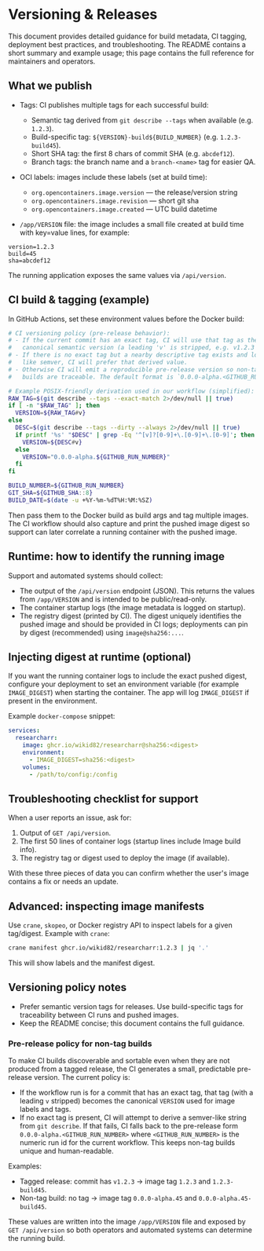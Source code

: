 # Versioning & Releases

This document provides detailed guidance for build metadata, CI tagging,
deployment best practices, and troubleshooting. The README contains a short
summary and example usage; this page contains the full reference for
maintainers and operators.

## What we publish

- Tags: CI publishes multiple tags for each successful build:
  - Semantic tag derived from `git describe --tags` when available (e.g. `1.2.3`).
  - Build-specific tag: `${VERSION}-build${BUILD_NUMBER}` (e.g. `1.2.3-build45`).
  - Short SHA tag: the first 8 chars of commit SHA (e.g. `abcdef12`).
  - Branch tags: the branch name and a `branch-<name>` tag for easier QA.

- OCI labels: images include these labels (set at build time):
  - `org.opencontainers.image.version` — the release/version string
  - `org.opencontainers.image.revision` — short git sha
  - `org.opencontainers.image.created` — UTC build datetime

- `/app/VERSION` file: the image includes a small file created at build
  time with key=value lines, for example:

```
version=1.2.3
build=45
sha=abcdef12
```

  The running application exposes the same values via `/api/version`.

## CI build & tagging (example)

In GitHub Actions, set these environment values before the Docker build:

```bash
# CI versioning policy (pre-release behavior):
# - If the current commit has an exact tag, CI will use that tag as the
#   canonical semantic version (a leading 'v' is stripped, e.g. v1.2.3 -> 1.2.3).
# - If there is no exact tag but a nearby descriptive tag exists and looks
#   like semver, CI will prefer that derived value.
# - Otherwise CI will emit a reproducible pre-release version so non-tag
#   builds are traceable. The default format is `0.0.0-alpha.<GITHUB_RUN_NUMBER>`.

# Example POSIX-friendly derivation used in our workflow (simplified):
RAW_TAG=$(git describe --tags --exact-match 2>/dev/null || true)
if [ -n "$RAW_TAG" ]; then
  VERSION=${RAW_TAG#v}
else
  DESC=$(git describe --tags --dirty --always 2>/dev/null || true)
  if printf '%s' "$DESC" | grep -Eq '^[v]?[0-9]+\.[0-9]+\.[0-9]'; then
    VERSION=${DESC#v}
  else
    VERSION="0.0.0-alpha.${GITHUB_RUN_NUMBER}"
  fi
fi

BUILD_NUMBER=${GITHUB_RUN_NUMBER}
GIT_SHA=${GITHUB_SHA::8}
BUILD_DATE=$(date -u +%Y-%m-%dT%H:%M:%SZ)
```

Then pass them to the Docker build as build args and tag multiple images. The
CI workflow should also capture and print the pushed image digest so support
can later correlate a running container with the pushed image.

## Runtime: how to identify the running image

Support and automated systems should collect:

- The output of the `/api/version` endpoint (JSON). This returns the
  values from `/app/VERSION` and is intended to be public/read-only.
- The container startup logs (the image metadata is logged on startup).
- The registry digest (printed by CI). The digest uniquely identifies the
  pushed image and should be provided in CI logs; deployments can pin by
  digest (recommended) using `image@sha256:...`.

## Injecting digest at runtime (optional)

If you want the running container logs to include the exact pushed digest,
configure your deployment to set an environment variable (for example
`IMAGE_DIGEST`) when starting the container. The app will log `IMAGE_DIGEST`
if present in the environment.

Example `docker-compose` snippet:

```yaml
services:
  researcharr:
    image: ghcr.io/wikid82/researcharr@sha256:<digest>
    environment:
      - IMAGE_DIGEST=sha256:<digest>
    volumes:
      - /path/to/config:/config
```

## Troubleshooting checklist for support

When a user reports an issue, ask for:

1. Output of `GET /api/version`.
2. The first 50 lines of container logs (startup lines include Image build info).
3. The registry tag or digest used to deploy the image (if available).

With these three pieces of data you can confirm whether the user's image
contains a fix or needs an update.

## Advanced: inspecting image manifests

Use `crane`, `skopeo`, or Docker registry API to inspect labels for a given
tag/digest. Example with `crane`:

```bash
crane manifest ghcr.io/wikid82/researcharr:1.2.3 | jq '.'
```

This will show labels and the manifest digest.

## Versioning policy notes

- Prefer semantic version tags for releases. Use build-specific tags for
  traceability between CI runs and pushed images.
- Keep the README concise; this document contains the full guidance.

### Pre-release policy for non-tag builds

To make CI builds discoverable and sortable even when they are not produced
from a tagged release, the CI generates a small, predictable pre-release
version. The current policy is:

- If the workflow run is for a commit that has an exact tag, that tag (with a
  leading `v` stripped) becomes the canonical `VERSION` used for image labels
  and tags.
- If no exact tag is present, CI will attempt to derive a semver-like string
  from `git describe`. If that fails, CI falls back to the pre-release form
  `0.0.0-alpha.<GITHUB_RUN_NUMBER>` where `<GITHUB_RUN_NUMBER>` is the numeric
  run id for the current workflow. This keeps non-tag builds unique and
  human-readable.

Examples:

- Tagged release: commit has `v1.2.3` → image tag `1.2.3` and `1.2.3-build45`.
- Non-tag build: no tag → image tag `0.0.0-alpha.45` and `0.0.0-alpha.45-build45`.

These values are written into the image `/app/VERSION` file and exposed by
`GET /api/version` so both operators and automated systems can determine the
running build.
